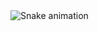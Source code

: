 <img src="https://raw.githubusercontent.com/yahyayev57/yahyayev57/output/snake.svg" alt="Snake animation" />
